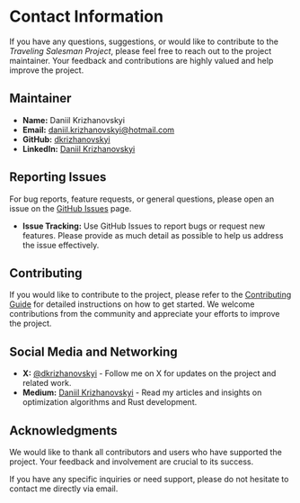 # Contact Information

If you have any questions, suggestions, or would like to contribute to the *Traveling Salesman Project*, please feel free to reach out to the project maintainer. Your feedback and contributions are highly valued and help improve the project.

## Maintainer

- **Name:** Daniil Krizhanovskyi
- **Email:** [daniil.krizhanovskyi@hotmail.com](mailto:daniil.krizhanovskyi@hotmail.com)
- **GitHub:** [dkrizhanovskyi](https://github.com/dkrizhanovskyi)
- **LinkedIn:** [Daniil Krizhanovskyi](www.linkedin.com/in/daniil-krizhanovskyi-java-developer)
  
## Reporting Issues

For bug reports, feature requests, or general questions, please open an issue on the [GitHub Issues](https://github.com/dkrizhanovskyi/traveling_salesman_project/issues) page.

- **Issue Tracking:** Use GitHub Issues to report bugs or request new features. Please provide as much detail as possible to help us address the issue effectively.

## Contributing

If you would like to contribute to the project, please refer to the [Contributing Guide](CONTRIBUTING.md) for detailed instructions on how to get started. We welcome contributions from the community and appreciate your efforts to improve the project.

## Social Media and Networking

- **X:** [@dkrizhanovskyi](https://x.com/krizhanovskyi) - Follow me on X for updates on the project and related work.
- **Medium:** [Daniil Krizhanovskyi](https://medium.com/@daniil.krizhanovskyi) - Read my articles and insights on optimization algorithms and Rust development.

## Acknowledgments

We would like to thank all contributors and users who have supported the project. Your feedback and involvement are crucial to its success.

If you have any specific inquiries or need support, please do not hesitate to contact me directly via email.

